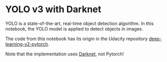 # YOLO v3 with Darknet

YOLO is a state-of-the-art, real-time object detection algorithm. In this notebook, the YOLO model is applied to detect objects in images.

The code from this notebook has its origin in the Udacity repository [deep-learning-v2-pytorch](https://github.com/mxagar/deep-learning-v2-pytorch).

Note that the implementation uses [Darknet](https://pjreddie.com/darknet/), not Pytorch!
